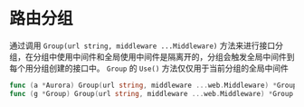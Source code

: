 # 路由分组
通过调用 `Group(url string, middleware ...Middleware)` 方法来进行接口分组，在分组中使用中间件和全局使用中间件是隔离开的，分组会触发全局中间件到每个用分组创建的接口中。
`Group` 的 `Use()` 方法仅仅用于当前分组的全局中间件
```go
func (a *Aurora) Group(url string, middleware ...web.Middleware) *Group
func (g *Group) Group(url string, middleware ...web.Middleware) *Group
```